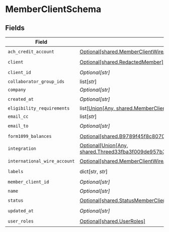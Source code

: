 # MemberClientSchema


## Fields

| Field                                                                                                                                                                            | Type                                                                                                                                                                             | Required                                                                                                                                                                         | Description                                                                                                                                                                      |
| -------------------------------------------------------------------------------------------------------------------------------------------------------------------------------- | -------------------------------------------------------------------------------------------------------------------------------------------------------------------------------- | -------------------------------------------------------------------------------------------------------------------------------------------------------------------------------- | -------------------------------------------------------------------------------------------------------------------------------------------------------------------------------- |
| `ach_credit_account`                                                                                                                                                             | [Optional[shared.MemberClientWireAccount]](undefined/models/shared/memberclientwireaccount.md)                                                                                   | :heavy_check_mark:                                                                                                                                                               | N/A                                                                                                                                                                              |
| `client`                                                                                                                                                                         | [Optional[shared.RedactedMember]](undefined/models/shared/redactedmember.md)                                                                                                     | :heavy_check_mark:                                                                                                                                                               | N/A                                                                                                                                                                              |
| `client_id`                                                                                                                                                                      | *Optional[str]*                                                                                                                                                                  | :heavy_check_mark:                                                                                                                                                               | N/A                                                                                                                                                                              |
| `collaborator_group_ids`                                                                                                                                                         | list[*str*]                                                                                                                                                                      | :heavy_minus_sign:                                                                                                                                                               | N/A                                                                                                                                                                              |
| `company`                                                                                                                                                                        | *Optional[str]*                                                                                                                                                                  | :heavy_minus_sign:                                                                                                                                                               | N/A                                                                                                                                                                              |
| `created_at`                                                                                                                                                                     | *Optional[str]*                                                                                                                                                                  | :heavy_check_mark:                                                                                                                                                               | N/A                                                                                                                                                                              |
| `eligibility_requirements`                                                                                                                                                       | list[[Union[Any, shared.MemberClientRequirementResponse]](undefined/models/shared/memberclientschemaeligibilityrequirements.md)]                                                 | :heavy_minus_sign:                                                                                                                                                               | N/A                                                                                                                                                                              |
| `email_cc`                                                                                                                                                                       | list[*str*]                                                                                                                                                                      | :heavy_minus_sign:                                                                                                                                                               | N/A                                                                                                                                                                              |
| `email_to`                                                                                                                                                                       | *Optional[str]*                                                                                                                                                                  | :heavy_check_mark:                                                                                                                                                               | N/A                                                                                                                                                                              |
| `form1099_balances`                                                                                                                                                              | [Optional[shared.B9789f45f8c8070ff38a64d80c2e4a8732ddaf329e46546474400d26f84c0f1c]](undefined/models/shared/b9789f45f8c8070ff38a64d80c2e4a8732ddaf329e46546474400d26f84c0f1c.md) | :heavy_check_mark:                                                                                                                                                               | N/A                                                                                                                                                                              |
| `integration`                                                                                                                                                                    | [Optional[Union[Any, shared.Threed33fba3f009de957b3be92fba006d6383af7e39f823cc1fd213506f6205100f]]](undefined/models/shared/memberclientschemaintegration.md)                    | :heavy_minus_sign:                                                                                                                                                               | N/A                                                                                                                                                                              |
| `international_wire_account`                                                                                                                                                     | [Optional[shared.MemberClientWireAccount]](undefined/models/shared/memberclientwireaccount.md)                                                                                   | :heavy_check_mark:                                                                                                                                                               | N/A                                                                                                                                                                              |
| `labels`                                                                                                                                                                         | dict[str, *str*]                                                                                                                                                                 | :heavy_check_mark:                                                                                                                                                               | N/A                                                                                                                                                                              |
| `member_client_id`                                                                                                                                                               | *Optional[str]*                                                                                                                                                                  | :heavy_check_mark:                                                                                                                                                               | N/A                                                                                                                                                                              |
| `name`                                                                                                                                                                           | *Optional[str]*                                                                                                                                                                  | :heavy_minus_sign:                                                                                                                                                               | N/A                                                                                                                                                                              |
| `status`                                                                                                                                                                         | [Optional[shared.StatusMemberClientSchema]](undefined/models/shared/statusmemberclientschema.md)                                                                                 | :heavy_check_mark:                                                                                                                                                               | N/A                                                                                                                                                                              |
| `updated_at`                                                                                                                                                                     | *Optional[str]*                                                                                                                                                                  | :heavy_check_mark:                                                                                                                                                               | N/A                                                                                                                                                                              |
| `user_roles`                                                                                                                                                                     | [Optional[shared.UserRoles]](undefined/models/shared/userroles.md)                                                                                                               | :heavy_check_mark:                                                                                                                                                               | N/A                                                                                                                                                                              |